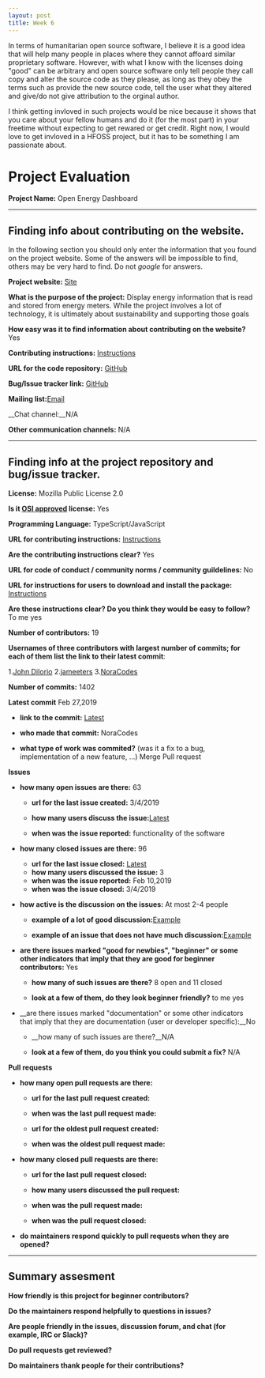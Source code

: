 ```yaml
---
layout: post
title: Week 6
---
```


In terms of humanitarian open source software, I believe it is a good idea that will help many people in places where they cannot affoard similar proprietary software. However, with what I know with the licenses doing "good" can be arbitrary and open source software only tell people they call copy and alter the source code as they please, as long as they obey the terms such as provide the new source code, tell the user what they altered and give/do not give attribution to the orginal author.  

I think getting invloved in such projects would be nice because it shows that you care about your fellow humans and do it (for the most part) in your freetime without expecting to get rewared or get credit. Right now, I would love to get invloved in a HFOSS project, but it has to be something I am passionate about.

# Project Evaluation 



__Project Name:__  Open Energy Dashboard


---

## Finding info about contributing on the website.

In the following section you should only enter the information that you
found on the project website. Some of the answers will be impossible to find, others
may be very hard to find. Do not _google_ for answers.

__Project website:__ [Site](https://openenergydashboard.github.io/index.html)


__What is the purpose of the project:__ Display energy information that is read and stored from energy meters. While the project involves a lot of technology, it is ultimately about sustainability and supporting those goals


__How easy was it to find information about contributing on the website?__ Yes


__Contributing instructions:__ [Instructions](https://openenergydashboard.github.io/involved.html)

__URL for the code repository:__ [GitHub](https://github.com/OpenEnergyDashboard/OED)

__Bug/Issue tracker link:__ [GitHub](https://github.com/OpenEnergyDashboard/OED/issues)

__Mailing list:__[Email](oed@beloit.edu)

__Chat channel:__N/A

__Other communication channels:__ N/A


---

## Finding info at the project repository and bug/issue tracker.

__License:__ Mozilla Public License 2.0

__Is it [OSI approved](https://opensource.org/licenses/alphabetical) license:__ Yes

__Programming Language:__ TypeScript/JavaScript

__URL for contributing instructions:__ [Instructions](https://docs.google.com/forms/d/e/1FAIpQLSfdHQ5OjSyncmRyOxjJoivmjO9dN60AAbxC-1G6EFuo4g-mTA/viewform?c=0&w=1)

__Are the contributing instructions clear?__ Yes


__URL for code of conduct / community norms / community guildelines:__ No

__URL for instructions for users to download and install the package:__ [Instructions](https://github.com/OpenEnergyDashboard/OED/blob/development/CONTRIBUTING.md)


__Are these instructions clear? Do you think they would be easy to follow?__ To me yes

__Number of contributors:__ 19


__Usernames of three contributors with largest number of commits; for
each of them list the link to their latest commit__:

1.[John DiIorio](https://github.com/OpenEnergyDashboard/OED/commit/29e240a1045e81f94eb740cd96bb037cea77713d)
2.[jameeters](https://github.com/OpenEnergyDashboard/OED/commit/47cb2dca419df364e03fb3af2c738cc561b31c85)
3.[NoraCodes](https://github.com/OpenEnergyDashboard/OED/commit/1e44b4b10184820a4abaad6f8d97eef4626c2b01)


__Number of commits:__ 1402

__Latest commit__ Feb 27,2019

- __link to the commit:__ [Latest](https://github.com/OpenEnergyDashboard/OED/commit/1e44b4b10184820a4abaad6f8d97eef4626c2b01)

- __who made that commit:__ NoraCodes

- __what type of work was commited?__ (was it a fix to a bug, implementation of a new feature, ...) Merge Pull request


__Issues__

- __how many open issues are there:__ 63

    - __url for the last issue created:__ 3/4/2019

    - __how many users discuss the issue:__[Latest](https://github.com/OpenEnergyDashboard/OED/issues/398)
    
    - __when was the issue reported:__ functionality of the software
    

- __how many closed issues are there:__ 96
    - __url for the last issue closed:__ [Latest](https://github.com/OpenEnergyDashboard/OED/issues/384)
    - __how many users discussed the issue:__ 3
    - __when was the issue reported:__ Feb 10,2019
    - __when was the issue closed:__ 3/4/2019

- __how active is the discussion on the issues:__  At most 2-4 people

    - __example of a lot of good discussion:__[Example](https://github.com/OpenEnergyDashboard/OED/issues/378)
    
    - __example of an issue that does not have much discussion:__[Example](https://github.com/OpenEnergyDashboard/OED/issues/345)



- __are there issues marked "good for newbies", "beginner" or some other indicators that imply that they are good for beginner contributors:__ Yes

    - __how many of such issues are there?__ 8 open and 11 closed
    
    - __look at a few of them, do they look beginner friendly?__ to me yes



- __are there issues marked "documentation" or some other indicators that imply that they are documentation (user or developer specific):__No

    - __how many of such issues are there?__N/A
    
    - __look at a few of them, do you think you could submit a fix?__ N/A



__Pull requests__

- __how many open pull requests are there:__

    - __url for the last pull request created:__
    
    - __when was the last pull request made:__

    - __url for the oldest pull request created:__
    
    - __when was the oldest pull request made:__

- __how many closed pull requests are there:__

    - __url for the last pull request closed:__
    
    - __how many users discussed the pull request:__
    
    - __when was the pull request made:__
    
    - __when was the pull request closed:__
    

- __do maintainers respond quickly to pull requests when they are opened?__ 





---


## Summary assesment
__How friendly is this project for beginner contributors?__


__Do the maintainers respond helpfully to questions in issues?__


__Are people friendly in the issues, discussion forum, and chat (for example, IRC or Slack)?__



__Do pull requests get reviewed?__



__Do maintainers thank people for their contributions?__
